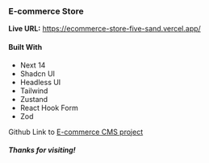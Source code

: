 ### E-commerce Store

**Live URL:** https://ecommerce-store-five-sand.vercel.app/

#### Built With

- Next 14
- Shadcn UI
- Headless UI
- Tailwind
- Zustand
- React Hook Form
- Zod

Github Link to [E-commerce CMS project](https://github.com/mwaqar29/ecommerce-admin#readme)

##### Thanks for visiting!

